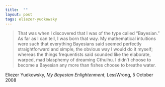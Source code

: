 ```yaml
---
title:  ""
layout: post
tags: eliezer-yudkowsky
---
```


> That was when I discovered that I was of the type called “Bayesian.” As far as I can tell, I was born that way. My mathematical intuitions were such that everything Bayesians said seemed perfectly straightforward and simple, the obvious way I would do it myself; whereas the things frequentists said sounded like the elaborate, warped, mad blasphemy of dreaming Cthulhu. I didn’t choose to become a Bayesian any more than fishes choose to breathe water.

Eliezer Yudkowsky, _My Bayesian Enlightenment_, LessWrong, 5 October 2008 
